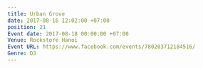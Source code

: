 ```yaml
---
title: Urban Grove
date: 2017-08-16 12:02:00 +07:00
position: 21
Event date: 2017-08-18 00:00:00 +07:00
Venue: Rockstore Hanoi
Event URL: https://www.facebook.com/events/780203712184516/
Genre: DJ
---
```


